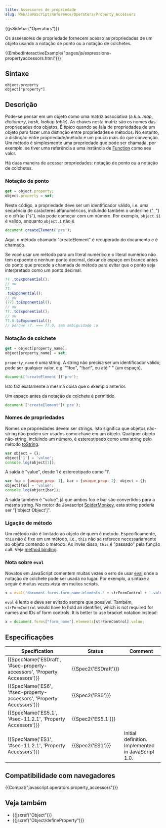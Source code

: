 ```yaml
---
title: Assessores de propriedade
slug: Web/JavaScript/Reference/Operators/Property_Accessors
---
```

{{jsSidebar("Operators")}}

Os assessores de propriedade fornecem acesso as propriedades de um objeto usando a notação de ponto ou a notação de colchetes.

{{EmbedInteractiveExample("pages/js/expressions-propertyaccessors.html")}}

## Sintaxe

```
object.property
object["property"]
```

## Descrição

Pode-se pensar em um objeto como uma matriz associativa (a.k.a. _map_, _dictionary_, _hash_, _lookup table_). As chaves nesta matriz são os nomes das propriedades dos objetos. É típico quando se fala de propriedades de um objeto para fazer uma distinção entre propriedades e métodos. No entanto, a distinção entre propriedade/método é um pouco mais do que convenção. Um método é simplesmente uma propriedade que pode ser chamada, por exemplo, se tiver uma referência a uma instância de [Function](/pt-BR/docs/Web/JavaScript/Reference/Functions) como seu valor.

Há duas maneira de acessar propriedades: notação de ponto ou a notação de colchetes.

### Notação de ponto

```js
get = object.property;
object.property = set;
```

Neste código, a propriedade deve ser um identificador válido, i.e. uma sequência de carácteres alfanuméricos, incluíndo também o underline ("`_`") e o cifrão ("`$`"), não pode começar com um número. Por exemplo, `object.$1` é valido, enquanto `object.1` não é.

```js
document.createElement('pre');
```

Aqui, o método chamado "createElement" é recuperado do documento e é chamado.

Se você usar um método para um literal numérico e o literal numérico não tem expoente e nenhum ponto decimal, deixar de espaço em branco antes do ponto que precede a chamada de método para evitar que o ponto seja interpretado como um ponto decimal.

```js
77 .toExponential();
// ou
77
.toExponential();
// ou
(77).toExponential();
// ou
77..toExponential();
// ou
77.0.toExponential();
// porque 77. === 77.0, sem ambiguidade :p
```

### Notação de colchete

```js
get = object[property_name];
object[property_name] = set;
```

`property_name` é uma string. A string não precisa ser um identificador válido; pode ser qualquer valor, e.g. "1foo", "!bar!", ou até " " (um espaço).

```js
document['createElement']('pre');
```

Isto faz exatamente a mesma coisa que o exemplo anterior.

Um espaço antes da notação de colchete é permitido.

```js
document ['createElement']('pre');
```

### Nomes de propriedades

Nomes de propriedades devem ser strings. Isto significa que objetos não-string não podem ser usados como chave em um objeto. Qualquer objeto não-string, incluindo um número, é estereotipado como uma string pelo método [toString](/pt-BR/docs/Web/JavaScript/Reference/Global_Objects/Object/toString).

```js
var object = {};
object['1'] = 'value';
console.log(object[1]);
```

A saída é "value", desde 1 é estereotipado como '1'.

```js
var foo = {unique_prop: 1}, bar = {unique_prop: 2}, object = {};
object[foo] = 'value';
console.log(object[bar]);
```

A saída também é "value", já que ambos foo e bar são convertidos para a mesma string. No motor de Javascript [SpiderMonkey](/pt-BR/docs/Mozilla/Projects/SpiderMonkey), esta string poderia ser "\['object Object']".

### Ligação de método

Um método não é limitado ao objeto de quem é metodo. Especificamente, `this` não é fixo em um método, i.e., `this` não se referece necessariamente ao objeto contendo o método. Ao invés disso, `this` é "passado" pela função call. Veja [method binding](/pt-BR/docs/Web/JavaScript/Reference/Operators/this#Method_binding).

### Nota sobre `eval`

Novatos em JavaScript comentem muitas vezes o erro de usar [eval](/pt-BR/docs/Web/JavaScript/Reference/Global_Objects/eval) onde a notação de colchete pode ser usada no lugar. Por exemplo, a sintaxe a seguir é muitas vezes vista em muitos scripts.

```js
x = eval('document.forms.form_name.elements.' + strFormControl + '.value');
```

`eval` é lento e deve ser evitado sempre que possível. Também, `strFormControl` would have to hold an identifier, which is not required for names and IDs of form controls. It is better to use bracket notation instead:

```js
x = document.forms["form_name"].elements[strFormControl].value;
```

## Especificações

| Specification                                                                                    | Status                       | Comment                                            |
| ------------------------------------------------------------------------------------------------ | ---------------------------- | -------------------------------------------------- |
| {{SpecName('ESDraft', '#sec-property-accessors', 'Property Accessors')}} | {{Spec2('ESDraft')}} |                                                    |
| {{SpecName('ES6', '#sec-property-accessors', 'Property Accessors')}}     | {{Spec2('ES6')}}         |                                                    |
| {{SpecName('ES5.1', '#sec-11.2.1', 'Property Accessors')}}                     | {{Spec2('ES5.1')}}     |                                                    |
| {{SpecName('ES1', '#sec-11.2.1', 'Property Accessors')}}                     | {{Spec2('ES1')}}         | Initial definition. Implemented in JavaScript 1.0. |

## Compatibilidade com navegadores

{{Compat("javascript.operators.property_accessors")}}

## Veja também

- {{jsxref("Object")}}
- {{jsxref("Object/defineProperty")}}
